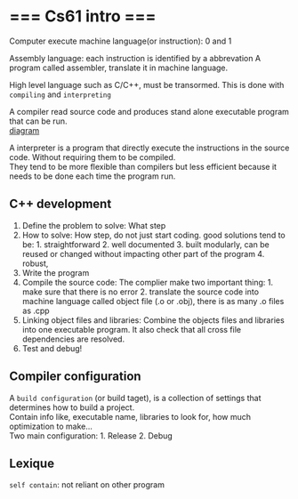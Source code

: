 
# === Cs61 intro ===

Computer execute machine language(or instruction): 0 and 1

Assembly language: each instruction is identified by a abbrevation 
A program called assembler, translate it in machine language.

High level language such as C/C++, must be transormed. This is done with `compiling` and `interpreting`

A compiler read source code and produces stand alone executable program that can be run.  
[diagram](https://www.learncpp.com/images/CppTutorial/Chapter0/Compiling-min.png?ezimgfmt=rs:521x161/rscb2/ng:webp/ngcb2)

A interpreter is a program that directly execute the instructions in the source code. Without requiring them to be compiled.  
They tend to be more flexible than compilers but less efficient because it needs to be done each time the program run.


## C++ development 

1. Define the problem to solve: What step
2. How to solve: How step, do not just start coding. 
    good solutions tend to be:
        1. straightforward
        2. well documented
        3. built modularly, can be reused or changed without impacting other part of the program
        4. robust, 
3. Write the program
4. Compile the source code:
    The complier make two important thing:
        1. make sure that there is no error
        2. translate the source code into machine language called object file (.o or .obj), there is as many .o files as .cpp
5. Linking object files and libraries:
    Combine the objects files and libraries into one executable program. It also check that all cross file dependencies are resolved.
6. Test and debug!


## Compiler configuration

A `build configuration` (or build taget), is a collection of settings that determines how to build a project.  
Contain info like, executable name, libraries to look for, how much optimization to make...  
Two main configuration:
    1. Release 
    2. Debug

## Lexique
`self contain`: not reliant on other program 




